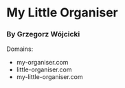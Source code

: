 # My Little Organiser


### By Grzegorz Wójcicki


Domains:

* my-organiser.com
* little-organiser.com
* my-little-organiser.com
